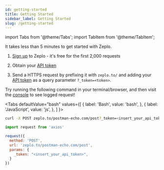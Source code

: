 ```yaml
---
id: getting-started
title: Getting Started
sidebar_label: Getting Started
slug: /getting-started
---
```


import Tabs from '@theme/Tabs';
import TabItem from '@theme/TabItem';

It takes less than 5 minutes to get started with Zeplo.

  1. [Sign up](https://console.zeplo.io/signup) to Zeplo - it's free for the first 2,000 requests

  2. Obtain your [API token](/docs/auth)

  3. Send a HTTPS request by prefixing it with `zeplo.to/` and adding your [API token](/docs/auth) as a query parameter `?_token=<token>`.


Try running the following command in your terminal/browser, and then visit the [console](https://console.zeplo.io) to see logged request!

<Tabs
  defaultValue="bash"
  values={[
    { label: 'Bash', value: 'bash', },
    { label: 'JavaScript', value: 'js', },
  ]
}>
<TabItem value="bash">

```bash
curl -X POST zeplo.to/postman-echo.com/post?_token=<insert_your_api_token>
```

</TabItem>
<TabItem value="js">

```js
import request from 'axios'

request({
  method: 'POST',
  url: 'zeplo.to/postman-echo.com/post',
  params: {
    _token: "<insert_your_api_token>",
  }
})
```

</TabItem>
</Tabs>
